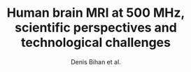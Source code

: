 ---
cat: ciel
subcat: neurophysics
bestof: false
author: Denis Bihan et al.
title: Human brain MRI at 500 MHz, scientific perspectives and technological challenges
journal: Superconductor Science and Technology
year: 2017
type: article
url: http -//stacks.iop.org/0953-2048/30/i=3/a=033003
doi: 10.1088/1361-6668/30/3/033003
---